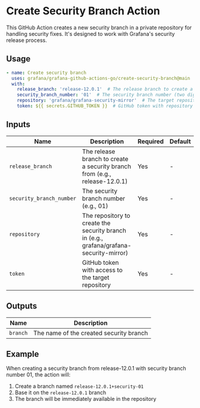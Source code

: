 # Create Security Branch Action

This GitHub Action creates a new security branch in a private repository for handling security fixes. It's designed to work with Grafana's security release process.

## Usage

```yaml
- name: Create security branch
  uses: grafana/grafana-github-actions-go/create-security-branch@main
  with:
    release_branch: 'release-12.0.1'  # The release branch to create a security branch from
    security_branch_number: '01'  # The security branch number (two digits)
    repository: 'grafana/grafana-security-mirror'  # The target repository
    token: ${{ secrets.GITHUB_TOKEN }}  # GitHub token with repository access
```

## Inputs

| Name | Description | Required | Default |
|------|-------------|----------|---------|
| `release_branch` | The release branch to create a security branch from (e.g., release-12.0.1) | Yes | - |
| `security_branch_number` | The security branch number (e.g., 01) | Yes | - |
| `repository` | The repository to create the security branch in (e.g., grafana/grafana-security-mirror) | Yes | - |
| `token` | GitHub token with access to the target repository | Yes | - |

## Outputs

| Name | Description |
|------|-------------|
| `branch` | The name of the created security branch |

## Example

When creating a security branch from release-12.0.1 with security branch number 01, the action will:
1. Create a branch named `release-12.0.1+security-01`
2. Base it on the `release-12.0.1` branch
3. The branch will be immediately available in the repository
